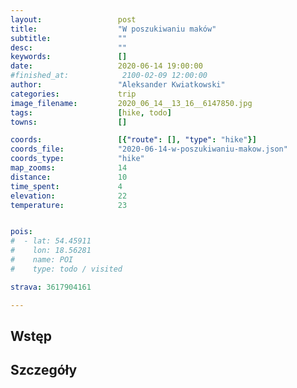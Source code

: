 ```yaml
---
layout:                 post
title:                  "W poszukiwaniu maków"
subtitle:               ""
desc:                   ""
keywords:               []
date:                   2020-06-14 19:00:00
#finished_at:            2100-02-09 12:00:00
author:                 "Aleksander Kwiatkowski"
categories:             trip
image_filename:         2020_06_14__13_16__6147850.jpg
tags:                   [hike, todo]
towns:                  []

coords:                 [{"route": [], "type": "hike"}]
coords_file:            "2020-06-14-w-poszukiwaniu-makow.json"
coords_type:            "hike"
map_zooms:              14
distance:               10
time_spent:             4
elevation:              22
temperature:            23


pois:
#  - lat: 54.45911
#    lon: 18.56281
#    name: POI
#    type: todo / visited

strava: 3617904161

---
```



## Wstęp

## Szczegóły
